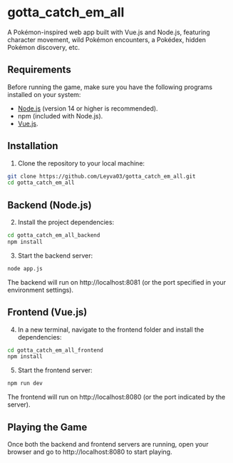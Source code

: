 # gotta_catch_em_all
A Pokémon-inspired web app built with Vue.js and Node.js, featuring character movement, wild Pokémon encounters, a Pokédex, hidden Pokémon discovery, etc.

## Requirements
Before running the game, make sure you have the following programs installed on your system:
- [Node.js](https://nodejs.org/es/) (version 14 or higher is recommended).
- npm (included with Node.js).
- [Vue.js](https://vuejs.org/).

## Installation
1. Clone the repository to your local machine:
  ```bash
  git clone https://github.com/Leyva03/gotta_catch_em_all.git
  cd gotta_catch_em_all
  ```
## Backend (Node.js)
2. Install the project dependencies:
  ```bash
  cd gotta_catch_em_all_backend
  npm install
  ```
3. Start the backend server:
  ```bash
  node app.js
  ```
The backend will run on http://localhost:8081 (or the port specified in your environment settings).

## Frontend (Vue.js)
4. In a new terminal, navigate to the frontend folder and install the dependencies:
  ```bash
  cd gotta_catch_em_all_frontend
  npm install
  ```
5. Start the frontend server:
  ```bash
  npm run dev
  ```
The frontend will run on http://localhost:8080 (or the port indicated by the server).

## Playing the Game
Once both the backend and frontend servers are running, open your browser and go to http://localhost:8080 to start playing.
